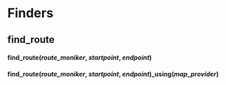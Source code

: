# Finders
## find_route
#### find_route(*route_moniker*, *startpoint*, *endpoint*)
#### find_route(*route_moniker*, *startpoint*, *endpoint*)_using(*map_provider*)